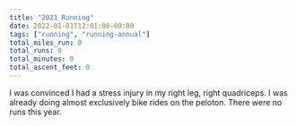 ```yaml
---
title: "2021 Running"
date: 2022-01-01T12:01:00-08:00
tags: ["running", "running-annual"]
total_miles_run: 0
total_runs: 0
total_minutes: 0
total_ascent_feet: 0
---
```


I was convinced I had a stress injury in my right leg, right quadriceps. I was already doing almost exclusively bike rides on the peloton. There were no runs this year. 
